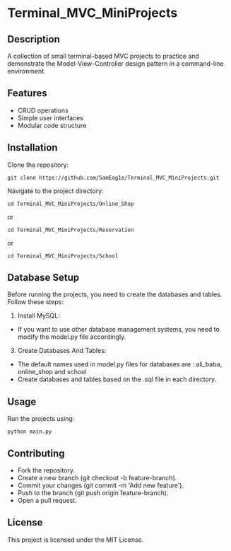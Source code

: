 # Terminal_MVC_MiniProjects
## Description
A collection of small terminal-based MVC projects to practice and demonstrate the Model-View-Controller design pattern in a command-line environment.

## Features
* CRUD operations
* Simple user interfaces
* Modular code structure
## Installation
Clone the repository:
```
git clone https://github.com/SamEag1e/Terminal_MVC_MiniProjects.git
```
Navigate to the project directory:
```
cd Terminal_MVC_MiniProjects/Online_Shop
```
or
```
cd Terminal_MVC_MiniProjects/Reservation
```
or
```
cd Terminal_MVC_MiniProjects/School
```
## Database Setup
Before running the projects, you need to create the databases and tables. Follow these steps:

1. Install MySQL:
  * If you want to use other database management systems, you need to modify the model.py file accordingly.
   
3. Create  Databases And Tables:
  * The default names used in model.py files for databases are : ali_baba, online_shop and school
  * Create databases and tables based on the .sql file in each directory.
## Usage
Run the projects using:
```
python main.py
```
## Contributing
* Fork the repository.
* Create a new branch (git checkout -b feature-branch).
* Commit your changes (git commit -m 'Add new feature').
* Push to the branch (git push origin feature-branch).
* Open a pull request.
## License
This project is licensed under the MIT License.
